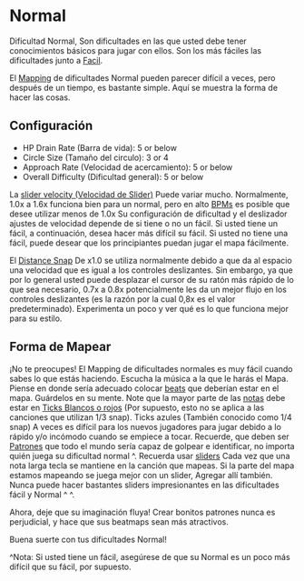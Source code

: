 Normal
================

Dificultad Normal, Son dificultades en las que usted debe tener conocimientos básicos para jugar con ellos. Son los más fáciles las dificultades junto a [Facil](/wiki/Difficulties/osu!/Easy).

El [Mapping](/wiki/Beatmapping) de dificultades Normal pueden parecer difícil a veces, pero después de un tiempo, es bastante simple. Aquí se muestra la forma de hacer las cosas.

Configuración
-------------

-   HP Drain Rate (Barra de vida): 5 or below
-   Circle Size (Tamaño del circulo): 3 or 4
-   Approach Rate (Velocidad de acercamiento): 5 or below
-   Overall Difficulty (Dificultad general): 5 or below

La [slider velocity (Velocidad de Slider)](/wiki/Mapping_Techniques/Slider) Puede variar mucho. Normalmente, 1.0x a 1.6x funciona bien para un normal, pero en alto [BPMs](/wiki/Beatmap_Editor/Timing) es posible que desee utilizar menos de 1.0x Su configuración de dificultad y el deslizador ajustes de velocidad depende de si tiene o no un fácil. Si usted tiene un fácil, a continuación, desea hacer más difícil su fácil. Si usted no tiene una fácil, puede desear que los principiantes puedan jugar el mapa fácilmente.

El [Distance Snap](/wiki/Beatmap_Editor/Distance_Snap) De x1.0 se utiliza normalmente debido a que da al espacio una velocidad que es igual a los controles deslizantes. Sin embargo, ya que por lo general usted puede desplazar el cursor de su ratón más rápido de lo que sea necesario, 0.7x a 0.8x potencialmente les da un mejor flujo en los controles deslizantes (es la razón por la cual 0,8x es el valor predeterminado). Experimenta un poco y ver qué es lo que funciona mejor para su estilo.

Forma de Mapear
---------------

¡No te preocupes! El Mapping de dificultades normales es muy fácil cuando sabes lo que estás haciendo. Escucha la música a la que le harás el Mapa. Piense en donde sería adecuado colocar [beats](/wiki/Hit_Objects) que deberían estar en el mapa. Guárdelos en su mente. Note que la mayor parte de las [notas](/wiki/Hit_Objects) debe estar en [Ticks Blancos o rojos](/wiki/Beatmap_Editor/Beat_Snap_Divisor) (Por supuesto, esto no se aplica a las canciones que utilizan 1/3 snap). Ticks azules (También conocido como 1/4 snap) A veces es difícil para los nuevos jugadores para jugar debido a lo rápido y/o incómodo cuando se empiece a tocar. Recuerde, que deben ser [Patrones](/wiki/Mapping_Techniques) que todo el mundo sería capaz de golpear e identificar, no importa quién juega su dificultad normal ^. Recuerda usar [sliders](/wiki/Hit_Objects) Cada vez que una nota larga tecla se mantiene en la canción que mapeas. Si la parte del mapa estamos mapeando se juega mejor con un slider, Agregar allí también. Nunca puede hacer bastantes sliders impresionantes en las dificultades fácil y Normal ^ ^.

Ahora, deje que su imaginación fluya! Crear bonitos patrones nunca es perjudicial, y hace que sus beatmaps sean más atractivos.

Buena suerte con tus dificultades Normal!

^Nota: Si usted tiene un fácil, asegúrese de que su Normal es un poco más difícil que su fácil, por supuesto.
